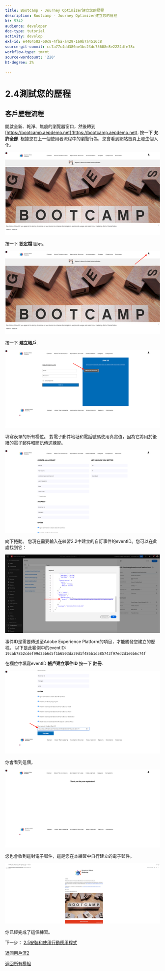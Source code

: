 ```yaml
---
title: Bootcamp - Journey Optimizer建立您的歷程
description: Bootcamp - Journey Optimizer建立您的歷程
kt: 5342
audience: developer
doc-type: tutorial
activity: develop
exl-id: e4464502-60c8-4fba-a429-169b7a4516c8
source-git-commit: cc7a77c4dd380ae1bc23dc75608e8e2224dfe78c
workflow-type: tm+mt
source-wordcount: '220'
ht-degree: 2%

---
```


# 2.4測試您的歷程

## 客戶歷程流程

開啟全新、乾淨、無痕的瀏覽器窗口，然後轉到 [https://bootcamp.aepdemo.net](https://bootcamp.aepdemo.net). 按一下 **允許全部**. 根據您在上一個使用者流程中的瀏覽行為，您會看到網站首頁上發生個人化。

![DSN](./images/web8a.png)

按一下 **設定檔** 圖示。

![示範](./images/web8b.png)

按一下 **建立帳戶**.

![示範](./images/pv5.png)

填寫表單的所有欄位。 對電子郵件地址和電話號碼使用真實值，因為它將用於後續的電子郵件和簡訊傳送練習。

![示範](./images/pv7a.png)

向下捲動。 您現在需要輸入在練習2.2中建立的自訂事件的eventID。您可以在此處找到它：

![ACOP](./images/payloadeventID.png)

事件ID是需要傳送至Adobe Experience Platform的項目，才能觸發您建立的歷程。 以下是此範例中的eventID: `19cab7852cdef99d25b6d5f1b6503da39d1f486b1d585743f97ed2d1e6b6c74f`

在欄位中填寫eventID **帳戶建立事件ID** 按一下 **註冊**.

![示範](./images/pv8a.png)

你會看到這個。

![示範](./images/pv9.png)

您也會收到這封電子郵件，這是您在本練習中自行建立的電子郵件。

![示範](./images/pv10a.png)

你已經完成了這個練習。

下一步： [2.5安裝和使用行動應用程式](./ex5.md)

[返回用戶流2](./uc2.md)

[返回所有模組](../../overview.md)
